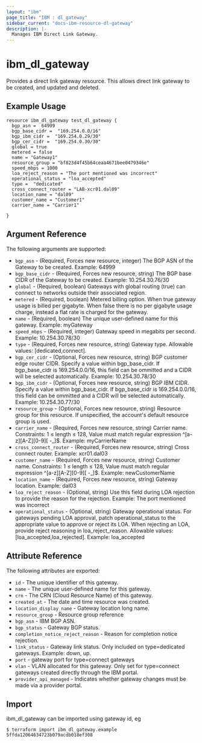```yaml
---
layout: "ibm"
page_title: "IBM : dl_gateway"
sidebar_current: "docs-ibm-resource-dl-gateway"
description: |-
  Manages IBM Direct Link Gateway.
---
```


# ibm\_dl_gateway

Provides a direct link gateway resource. This allows direct link gateway to be created, and updated and deleted.

## Example Usage

```hcl
resource ibm_dl_gateway test_dl_gateway {
  bgp_asn =  64999
  bgp_base_cidr =  "169.254.0.0/16"
  bgp_ibm_cidr =  "169.254.0.29/30"
  bgp_cer_cidr =  "169.254.0.30/30"
  global = true 
  metered = false
  name = "Gateway1"
  resource_group = "bf823d4f45b64ceaa4671bee0479346e"
  speed_mbps = 1000 
  loa_reject_reason = "The port mentioned was incorrect"
  operational_status = "loa_accepted"
  type =  "dedicated" 
  cross_connect_router = "LAB-xcr01.dal09"
  location_name = "dal09"
  customer_name = "Customer1" 
  carrier_name = "Carrier1"

}   

```

## Argument Reference

The following arguments are supported:

* `bgp_asn` - (Required, Forces new resource, integer) The BGP ASN of the Gateway to be created. Example: 64999
* `bgp_base_cidr` - (Required, Forces new resource, string) The BGP base CIDR of the Gateway to be created. Example: 10.254.30.76/30 
* `global` - (Required, boolean) Gateways with global routing (true) can connect to networks outside their associated region.
* `metered` -  (Required, boolean) Metered billing option. When true gateway usage is billed per gigabyte. When false there is no per gigabyte usage charge, instead a flat rate is charged for the gateway.
* `name` - (Required, boolean) The unique user-defined name for this gateway. Example: myGateway
* `speed_mbps` - (Required, integer) Gateway speed in megabits per second. Example: 10.254.30.78/30
* `type` - (Required, Forces new resource, string) Gateway type. Allowable values: [dedicated,connect]. 
* `bgp_cer_cidr` - (Optional, Forces new resource, string) BGP customer edge router CIDR. Specify a value within bgp_base_cidr. If bgp_base_cidr is 169.254.0.0/16, this field can be ommitted and a CIDR will be selected automatically. Example: 10.254.30.78/30
* `bgp_ibm_cidr` - (Optional, Forces new resource, string) BGP IBM CIDR. Specify a value within bgp_base_cidr. If bgp_base_cidr is 169.254.0.0/16, this field can be ommitted and a CIDR will be selected automatically. Example: 10.254.30.77/30 
* `resource_group` - (Optional, Forces new resource, string) Resource group for this resource. If unspecified, the account's default resource group is used. 
* `carrier_name` - (Required, Forces new resource, string) Carrier name. Constraints: 1 ≤ length ≤ 128, Value must match regular expression ^[a-z][A-Z][0-9][ -_]$. Example: myCarrierName
* `cross_connect_router` - (Required, Forces new resource, string) Cross connect router. Example: xcr01.dal03
* `customer_name` - (Required, Forces new resource, string) Customer name. Constraints: 1 ≤ length ≤ 128, Value must match regular expression ^[a-z][A-Z][0-9][ -_]$. Example: newCustomerName
* `location_name` - (Required, Forces new resource, string) Gateway location. Example: dal03
* `loa_reject_reason` - (Optional, string) Use this field during LOA rejection to provide the reason for the rejection. Example: The port mentioned was incorrect
* `operational_status` - (Optional, string) Gateway operational status. For gateways pending LOA approval, patch operational_status to the appropriate value to approve or reject its LOA. When rejecting an LOA, provide reject reasoning in loa_reject_reason. Allowable values: [loa_accepted,loa_rejected]. Example: loa_accepted


## Attribute Reference

The following attributes are exported:

* `id` - The unique identifier of this gateway. 
* `name` - The unique user-defined name for this gateway. 
* `crn` - The CRN (Cloud Resource Name) of this gateway. 
* `created_at` - The date and time resource was created.
* `location_display_name` - Gateway location long name. 
* `resource_group` - Resource group reference
* `bgp_asn` - IBM BGP ASN.
* `bgp_status` - Gateway BGP status.
* `completion_notice_reject_reason` - Reason for completion notice rejection. 
* `link_status` - Gateway link status. Only included on type=dedicated gateways. Example: down, up.
* `port` - gateway port for type=connect gateways
* `vlan` - VLAN allocated for this gateway. Only set for type=connect gateways created directly through the IBM portal. 
* `provider_api_managed` - Indicates whether gateway changes must be made via a provider portal.

## Import

ibm_dl_gateway can be imported using gateway id, eg

```
$ terraform import ibm_dl_gateway.example 5ffda12064634723b079acdb018ef308
```
